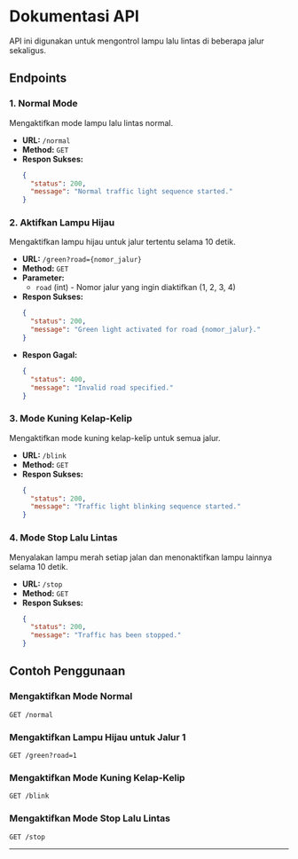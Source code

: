 # Dokumentasi API

API ini digunakan untuk mengontrol lampu lalu lintas di beberapa jalur sekaligus.

## Endpoints

### 1. **Normal Mode**
   Mengaktifkan mode lampu lalu lintas normal.
   - **URL:** `/normal`
   - **Method:** `GET`
   - **Respon Sukses:**
     ```json
     {
       "status": 200,
       "message": "Normal traffic light sequence started."
     }
     ```

### 2. **Aktifkan Lampu Hijau**
   Mengaktifkan lampu hijau untuk jalur tertentu selama 10 detik.
   - **URL:** `/green?road={nomor_jalur}`
   - **Method:** `GET`
   - **Parameter:** 
     - `road` (int) - Nomor jalur yang ingin diaktifkan (1, 2, 3, 4)
   - **Respon Sukses:**
     ```json
     {
       "status": 200,
       "message": "Green light activated for road {nomor_jalur}."
     }
     ```
   - **Respon Gagal:**
     ```json
     {
       "status": 400,
       "message": "Invalid road specified."
     }
     ```

### 3. **Mode Kuning Kelap-Kelip**
   Mengaktifkan mode kuning kelap-kelip untuk semua jalur.
   - **URL:** `/blink`
   - **Method:** `GET`
   - **Respon Sukses:**
     ```json
     {
       "status": 200,
       "message": "Traffic light blinking sequence started."
     }
     ```

### 4. **Mode Stop Lalu Lintas**
   Menyalakan lampu merah setiap jalan dan menonaktifkan lampu lainnya selama 10 detik.
   - **URL:** `/stop`
   - **Method:** `GET`
   - **Respon Sukses:**
     ```json
     {
       "status": 200,
       "message": "Traffic has been stopped."
     }
     ```

## Contoh Penggunaan

### Mengaktifkan Mode Normal
```http
GET /normal
```

### Mengaktifkan Lampu Hijau untuk Jalur 1
```http
GET /green?road=1
```

### Mengaktifkan Mode Kuning Kelap-Kelip
```http
GET /blink
```

### Mengaktifkan Mode Stop Lalu Lintas
```http
GET /stop
```
---
